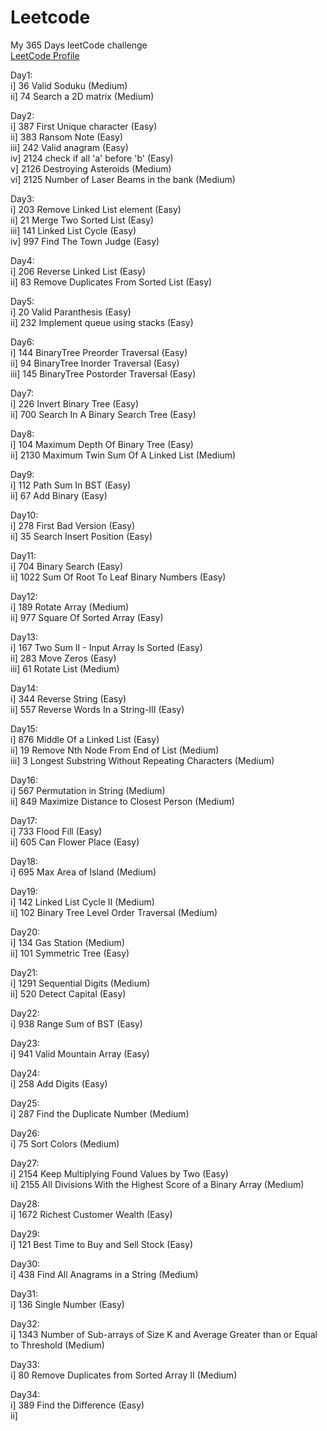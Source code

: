 # Leetcode </br>

My 365 Days leetCode challenge </br>
<a href="https://leetcode.com/shashank2002/">LeetCode Profile </a> </br>

Day1: </br>
    i] 36 Valid Soduku (Medium) </br>
   ii] 74 Search a 2D matrix (Medium) </br>
    
Day2: </br>
    i] 387 First Unique character (Easy) </br>
   ii] 383 Ransom Note (Easy) </br>
  iii] 242 Valid anagram (Easy) </br>
   iv] 2124 check if all 'a' before 'b' (Easy) </br>
    v] 2126 Destroying Asteroids (Medium) </br>
   vi] 2125 Number of Laser Beams in the bank (Medium) </br>
   
Day3: </br>
    i] 203 Remove Linked List element (Easy) </br>
   ii] 21 Merge Two Sorted List (Easy) </br>
  iii] 141 Linked List Cycle (Easy) </br>
   iv] 997 Find The Town Judge (Easy) </br>
   
Day4: </br>
    i] 206 Reverse Linked List (Easy) </br>
   ii] 83 Remove Duplicates From Sorted List (Easy) </br>
   
Day5: </br>
    i] 20 Valid Paranthesis (Easy) </br>
   ii] 232 Implement queue using stacks (Easy) </br>
   
Day6: </br>
    i] 144 BinaryTree Preorder Traversal (Easy) </br>
   ii] 94 BinaryTree Inorder Traversal (Easy) </br>
  iii] 145 BinaryTree Postorder Traversal (Easy) </br>
  
Day7: </br>
    i] 226 Invert Binary Tree (Easy) </br>
   ii] 700 Search In A Binary Search Tree (Easy) </br>
   
Day8: </br>
    i] 104 Maximum Depth Of Binary Tree (Easy) </br>
   ii] 2130 Maximum Twin Sum Of A Linked List (Medium) </br>
   
Day9: </br>
    i] 112 Path Sum In BST (Easy) </br>
   ii] 67 Add Binary (Easy) </br>
   
Day10: </br>
    i] 278 First Bad Version (Easy) </br>
   ii] 35 Search Insert Position (Easy) </br>
   
Day11: </br>
    i] 704 Binary Search (Easy) </br>
   ii] 1022 Sum Of Root To Leaf Binary Numbers (Easy) </br>
   
Day12: </br>
    i] 189 Rotate Array (Medium) </br>
   ii] 977 Square Of Sorted Array (Easy) </br>
   
Day13: </br>
    i] 167 Two Sum II - Input Array Is Sorted (Easy) </br>
   ii] 283 Move Zeros (Easy) </br>
  iii] 61 Rotate List (Medium) </br>
  
Day14:</br>
    i] 344 Reverse String (Easy) </br>
   ii] 557 Reverse Words In a String-III (Easy) </br>
   
Day15: </br>
    i] 876 Middle Of a Linked List (Easy) </br>
   ii] 19 Remove Nth Node From End of List (Medium) </br>
  iii] 3 Longest Substring Without Repeating Characters (Medium) </br>
  
Day16: </br>
    i] 567 Permutation in String (Medium) </br>
   ii] 849 Maximize Distance to Closest Person (Medium) </br>
   
Day17: </br>
    i] 733 Flood Fill (Easy) </br>
   ii] 605 Can Flower Place (Easy) </br>
   
Day18: </br>
    i] 695 Max Area of Island (Medium) </br>
    
Day19: </br>
    i] 142 Linked List Cycle II (Medium) </br>
   ii] 102 Binary Tree Level Order Traversal (Medium) </br>

Day20: </br>
    i] 134 Gas Station (Medium) </br>
   ii] 101 Symmetric Tree (Easy) </br>
   
Day21: </br>
    i] 1291 Sequential Digits (Medium) </br>
   ii] 520 Detect Capital (Easy) </br>
   
Day22: </br>
    i] 938 Range Sum of BST (Easy) </br>
    
Day23: </br>
    i] 941 Valid Mountain Array (Easy) </br>
    
Day24: </br>
    i] 258 Add Digits (Easy) </br>

Day25: </br>
    i] 287 Find the Duplicate Number (Medium) </br>
    
Day26: </br>
    i] 75 Sort Colors (Medium) </br>
    
Day27: </br>
    i] 2154 Keep Multiplying Found Values by Two (Easy) </br>
   ii] 2155 All Divisions With the Highest Score of a Binary Array (Medium) </br>

Day28: </br>
    i] 1672 Richest Customer Wealth (Easy) </br>
    
Day29:</br>
    i] 121 Best Time to Buy and Sell Stock (Easy) </br>
    
Day30: </br>
    i] 438 Find All Anagrams in a String (Medium) </br>
    
Day31: </br>
    i] 136 Single Number (Easy) </br>
    
Day32: </br>
    i] 1343 Number of Sub-arrays of Size K and Average Greater than or Equal to Threshold (Medium) </br>
    
Day33: </br>
    i] 80 Remove Duplicates from Sorted Array II (Medium) </br>

Day34: </br>
    i] 389 Find the Difference (Easy) </br>
   ii] 
